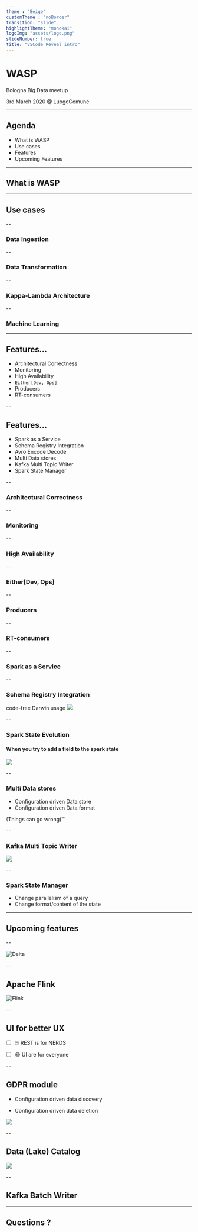 ```yaml
---
theme : "Beige"
customTheme : "noBorder"
transition: "slide"
highlightTheme: "monokai"
logoImg: "assets/logo.png"
slideNumber: true
title: "VSCode Reveal intro"
---
```


# WASP
Bologna Big Data meetup

3rd March 2020 @ LuogoComune

---

## Agenda

- What is WASP
- Use cases
- Features
- Upcoming Features

---

## What is WASP

---

## Use cases

--

### Data Ingestion

--

### Data Transformation

--

### Kappa-Lambda Architecture

--

### Machine Learning

---

## Features...

- Architectural Correctness
- Monitoring
- High Availability
- `Either[Dev, Ops]`
- Producers
- RT-consumers

--

## Features...

- Spark as a Service
- Schema Registry Integration
- Avro Encode Decode
- Multi Data stores
- Kafka Multi Topic Writer
- Spark State Manager

--

### Architectural Correctness

--

### Monitoring

--

### High Availability

--

### Either[Dev, Ops]

--

### Producers

--

### RT-consumers

--

### Spark as a Service

--

### Schema Registry Integration

code-free Darwin usage
![](assets/darwin.svg)

--

### Spark State Evolution

#### When you try to add a field to the spark state
![](assets/state_evolution.jpg)

--

### Multi Data stores

- Configuration driven Data store
- Configuration driven Data format

(Things can go wrong)™

--

### Kafka Multi Topic Writer

![](assets/multi-topic.png)

--

### Spark State Manager

- Change parallelism of a query
- Change format/content of the state

---

## Upcoming features

--

![Delta](assets/delta-lake.png)

--

## Apache Flink

![Flink](assets/flink.gif)

--

## UI for better UX

- [ ] 🤓 REST is for NERDS

- [ ] 😎 UI are for everyone

--

## GDPR module

- Configuration driven data discovery

- Configuration driven data deletion

![](assets/gdpr2.jpg)

--

## Data (Lake) Catalog

![](assets/data_catalog.jpg)

--

## Kafka Batch Writer

---

## Questions ?


